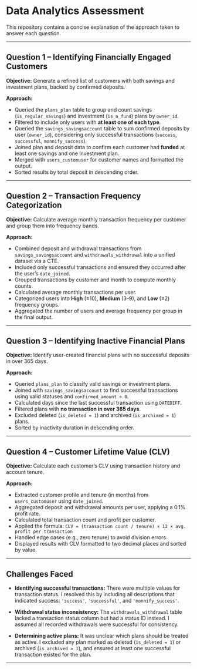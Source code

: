 # Data Analytics Assessment

This repository contains a concise explanation of the approach taken to answer each question.

---

## Question 1 – Identifying Financially Engaged Customers

**Objective:**
Generate a refined list of customers with both savings and investment plans, backed by confirmed deposits.

**Approach:**

* Queried the `plans_plan` table to group and count savings (`is_regular_savings`) and investment (`is_a_fund`) plans by `owner_id`.
* Filtered to include only users with **at least one of each type**.
* Queried the `savings_savingsaccount` table to sum confirmed deposits by user (`owner_id`), considering only successful transactions (`success`, `successful`, `monnify_success`).
* Joined plan and deposit data to confirm each customer had **funded** at least one savings and one investment plan.
* Merged with `users_customuser` for customer names and formatted the output.
* Sorted results by total deposit in descending order.

---

## Question 2 – Transaction Frequency Categorization

**Objective:**
Calculate average monthly transaction frequency per customer and group them into frequency bands.

**Approach:**

* Combined deposit and withdrawal transactions from `savings_savingsaccount` and `withdrawals_withdrawal` into a unified dataset via a CTE.
* Included only successful transactions and ensured they occurred after the user’s `date_joined`.
* Grouped transactions by customer and month to compute monthly counts.
* Calculated average monthly transactions per user.
* Categorized users into **High** (≥10), **Medium** (3–9), and **Low** (≤2) frequency groups.
* Aggregated the number of users and average frequency per group in the final output.

---

## Question 3 – Identifying Inactive Financial Plans

**Objective:**
Identify user-created financial plans with no successful deposits in over 365 days.

**Approach:**

* Queried `plans_plan` to classify valid savings or investment plans.
* Joined with `savings_savingsaccount` to find successful transactions using valid statuses and `confirmed_amount > 0`.
* Calculated days since the last successful transaction using `DATEDIFF`.
* Filtered plans with **no transaction in over 365 days**.
* Excluded deleted (`is_deleted = 1`) and archived (`is_archived = 1`) plans.
* Sorted by inactivity duration in descending order.

---

## Question 4 – Customer Lifetime Value (CLV)

**Objective:**
Calculate each customer’s CLV using transaction history and account tenure.

**Approach:**

* Extracted customer profile and tenure (in months) from `users_customuser` using `date_joined`.
* Aggregated deposit and withdrawal amounts per user, applying a 0.1% profit rate.
* Calculated total transaction count and profit per customer.
* Applied the formula:
  `CLV = (transaction count / tenure) × 12 × avg. profit per transaction`
* Handled edge cases (e.g., zero tenure) to avoid division errors.
* Displayed results with CLV formatted to two decimal places and sorted by value.

---

## Challenges Faced

* **Identifying successful transactions:**
  There were multiple values for transaction status. I resolved this by including all descriptions that indicated success: `'success'`, `'successful'`, and `'monnify_success'`.

* **Withdrawal status inconsistency:**
  The `withdrawals_withdrawal` table lacked a transaction status column but had a status ID instead. I assumed all recorded withdrawals were successful for consistency.

* **Determining active plans:**
  It was unclear which plans should be treated as active. I excluded any plan marked as deleted (`is_deleted = 1`) or archived (`is_archived = 1`), and ensured at least one successful transaction existed for the plan.

---

